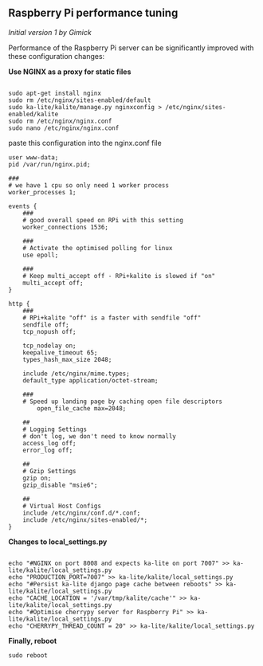 ## Raspberry Pi performance tuning

*Initial version 1 by Gimick*

Performance of the Raspberry Pi server can be significantly improved with these configuration changes:


**Use NGINX as a proxy for static files**

```

sudo apt-get install nginx
sudo rm /etc/nginx/sites-enabled/default
sudo ka-lite/kalite/manage.py nginxconfig > /etc/nginx/sites-enabled/kalite
sudo rm /etc/nginx/nginx.conf
sudo nano /etc/nginx/nginx.conf 

```

paste this configuration into the nginx.conf file

```
user www-data;
pid /var/run/nginx.pid;

###
# we have 1 cpu so only need 1 worker process
worker_processes 1;

events {
	###
	# good overall speed on RPi with this setting
	worker_connections 1536;

	###
	# Activate the optimised polling for linux 
	use epoll;

	###
	# Keep multi_accept off - RPi+kalite is slowed if "on"
	multi_accept off;
}

http {
	###
	# RPi+kalite "off" is a faster with sendfile "off"
	sendfile off;
	tcp_nopush off;
	
	tcp_nodelay on;
	keepalive_timeout 65;
	types_hash_max_size 2048;

	include /etc/nginx/mime.types;
	default_type application/octet-stream;
	
	###
	# Speed up landing page by caching open file descriptors
        open_file_cache max=2048;
        
	##
	# Logging Settings
	# don't log, we don't need to know normally
	access_log off;
	error_log off;

	##
	# Gzip Settings
	gzip on;
	gzip_disable "msie6";

	##
	# Virtual Host Configs
	include /etc/nginx/conf.d/*.conf;
	include /etc/nginx/sites-enabled/*;
}

```

**Changes to local_settings.py**

```

echo "#NGINX on port 8008 and expects ka-lite on port 7007" >> ka-lite/kalite/local_settings.py
echo "PRODUCTION_PORT=7007" >> ka-lite/kalite/local_settings.py
echo "#Persist ka-lite django page cache between reboots" >> ka-lite/kalite/local_settings.py
echo "CACHE_LOCATION = '/var/tmp/kalite/cache'" >> ka-lite/kalite/local_settings.py
echo "#Optimise cherrypy server for Raspberry Pi" >> ka-lite/kalite/local_settings.py
echo "CHERRYPY_THREAD_COUNT = 20" >> ka-lite/kalite/local_settings.py

```

**Finally, reboot**

```
sudo reboot

```
